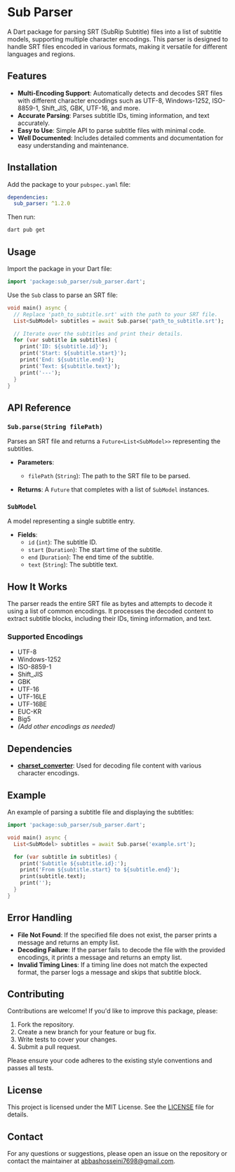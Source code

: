 # Sub Parser

A Dart package for parsing SRT (SubRip Subtitle) files into a list of subtitle models, supporting multiple character encodings. This parser is designed to handle SRT files encoded in various formats, making it versatile for different languages and regions.

## Features

- **Multi-Encoding Support**: Automatically detects and decodes SRT files with different character encodings such as UTF-8, Windows-1252, ISO-8859-1, Shift_JIS, GBK, UTF-16, and more.
- **Accurate Parsing**: Parses subtitle IDs, timing information, and text accurately.
- **Easy to Use**: Simple API to parse subtitle files with minimal code.
- **Well Documented**: Includes detailed comments and documentation for easy understanding and maintenance.

## Installation

Add the package to your `pubspec.yaml` file:

```yaml
dependencies:
  sub_parser: ^1.2.0
```

Then run:

```bash
dart pub get
```

## Usage

Import the package in your Dart file:

```dart
import 'package:sub_parser/sub_parser.dart';
```

Use the `Sub` class to parse an SRT file:

```dart
void main() async {
  // Replace 'path_to_subtitle.srt' with the path to your SRT file.
  List<SubModel> subtitles = await Sub.parse('path_to_subtitle.srt');

  // Iterate over the subtitles and print their details.
  for (var subtitle in subtitles) {
    print('ID: ${subtitle.id}');
    print('Start: ${subtitle.start}');
    print('End: ${subtitle.end}');
    print('Text: ${subtitle.text}');
    print('---');
  }
}
```

## API Reference

### `Sub.parse(String filePath)`

Parses an SRT file and returns a `Future<List<SubModel>>` representing the subtitles.

- **Parameters**:
  - `filePath` (`String`): The path to the SRT file to be parsed.

- **Returns**: A `Future` that completes with a list of `SubModel` instances.

### `SubModel`

A model representing a single subtitle entry.

- **Fields**:
  - `id` (`int`): The subtitle ID.
  - `start` (`Duration`): The start time of the subtitle.
  - `end` (`Duration`): The end time of the subtitle.
  - `text` (`String`): The subtitle text.

## How It Works

The parser reads the entire SRT file as bytes and attempts to decode it using a list of common encodings. It processes the decoded content to extract subtitle blocks, including their IDs, timing information, and text.

### Supported Encodings

- UTF-8
- Windows-1252
- ISO-8859-1
- Shift_JIS
- GBK
- UTF-16
- UTF-16LE
- UTF-16BE
- EUC-KR
- Big5
- *(Add other encodings as needed)*

## Dependencies

- **[charset_converter](https://pub.dev/packages/charset_converter)**: Used for decoding file content with various character encodings.

## Example

An example of parsing a subtitle file and displaying the subtitles:

```dart
import 'package:sub_parser/sub_parser.dart';

void main() async {
  List<SubModel> subtitles = await Sub.parse('example.srt');

  for (var subtitle in subtitles) {
    print('Subtitle ${subtitle.id}:');
    print('From ${subtitle.start} to ${subtitle.end}');
    print(subtitle.text);
    print('');
  }
}
```

## Error Handling

- **File Not Found**: If the specified file does not exist, the parser prints a message and returns an empty list.
- **Decoding Failure**: If the parser fails to decode the file with the provided encodings, it prints a message and returns an empty list.
- **Invalid Timing Lines**: If a timing line does not match the expected format, the parser logs a message and skips that subtitle block.

## Contributing

Contributions are welcome! If you'd like to improve this package, please:

1. Fork the repository.
2. Create a new branch for your feature or bug fix.
3. Write tests to cover your changes.
4. Submit a pull request.

Please ensure your code adheres to the existing style conventions and passes all tests.

## License

This project is licensed under the MIT License. See the [LICENSE](LICENSE) file for details.

## Contact

For any questions or suggestions, please open an issue on the repository or contact the maintainer at [abbashosseini7698@gmail.com](mailto:abbashosseini7698@gmail.com).